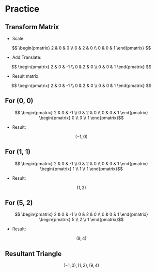 # Practice

## Transform Matrix

- Scale:

$$ \begin{pmatrix}   2 & 0 & 0  \\ 0 & 2 & 0 \\   0 & 0 & 1 \end{pmatrix} $$

- Add Translate:

$$ \begin{pmatrix}   2 & 0 & -1  \\ 0 & 2 & 0 \\   0 & 0 & 1 \end{pmatrix} $$

- Result matrix:

$$ \begin{pmatrix}   2 & 0 & -1  \\ 0 & 2 & 0 \\   0 & 0 & 1 \end{pmatrix} $$

## For (0, 0)

$$ \begin{pmatrix}   2 & 0 & -1  \\ 0 & 2 & 0 \\   0 & 0 & 1 \end{pmatrix} \begin{pmatrix}   0 \\ 0 \\ 1 \end{pmatrix}$$

- Result:

$$ (-1, 0) $$

## For (1, 1)

$$ \begin{pmatrix}   2 & 0 & -1  \\ 0 & 2 & 0 \\   0 & 0 & 1 \end{pmatrix} \begin{pmatrix}   1 \\ 1 \\ 1 \end{pmatrix}$$

- Result:

$$ (1, 2) $$

## For (5, 2)

$$ \begin{pmatrix}   2 & 0 & -1  \\ 0 & 2 & 0 \\   0 & 0 & 1 \end{pmatrix} \begin{pmatrix}   5 \\ 2 \\ 1 \end{pmatrix}$$

- Result:

$$ (9, 4) $$

## Resultant Triangle

$$ (-1, 0), (1, 2), (9, 4) $$
